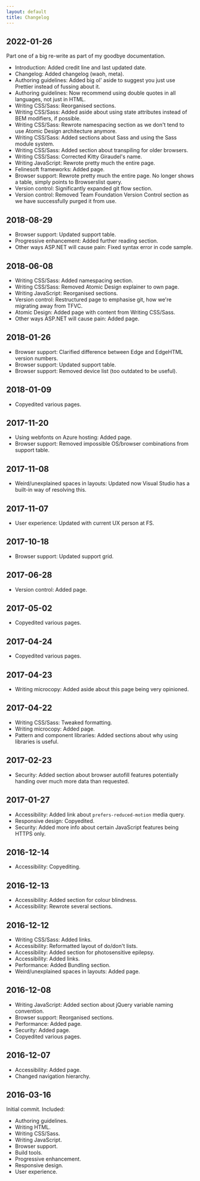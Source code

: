 ```yaml
---
layout: default
title: Changelog
---
```


## 2022-01-26

Part one of a big re-write as part of my goodbye documentation.

* Introduction: Added credit line and last updated date.
* Changelog: Added changelog (waoh, meta).
* Authoring guidelines: Added big ol' aside to suggest you just use Prettier instead of fussing about it.
* Authoring guidelines: Now recommend using double quotes in all languages, not just in HTML.
* Writing CSS/Sass: Reorganised sections.
* Writing CSS/Sass: Added aside about using state attributes instead of BEM modifiers, if possible.
* Writing CSS/Sass: Rewrote namespacing section as we don't tend to use Atomic Design architecture anymore.
* Writing CSS/Sass: Added sections about Sass and using the Sass module system.
* Writing CSS/Sass: Added section about transpiling for older browsers.
* Writing CSS/Sass: Corrected Kitty Giraudel's name.
* Writing JavaScript: Rewrote pretty much the entire page.
* Felinesoft frameworks: Added page.
* Browser support: Rewrote pretty much the entire page. No longer shows a table, simply points to Browserslist query.
* Version control: Significantly expanded git flow section.
* Version control: Removed Team Foundation Version Control section as we have successfully purged it from use.

## 2018-08-29

* Browser support: Updated support table.
* Progressive enhancement: Added further reading section.
* Other ways ASP.NET will cause pain: Fixed syntax error in code sample.

## 2018-06-08

* Writing CSS/Sass: Added namespacing section.
* Writing CSS/Sass: Removed Atomic Design explainer to own page.
* Writing JavaScript: Reorganised sections.
* Version control: Restructured page to emphasise git, how we're migrating away from TFVC.
* Atomic Design: Added page with content from Writing CSS/Sass.
* Other ways ASP.NET will cause pain: Added page.

## 2018-01-26

* Browser support: Clarified difference between Edge and EdgeHTML version numbers.
* Browser support: Updated support table.
* Browser support: Removed device list (too outdated to be useful).

## 2018-01-09

* Copyedited various pages. 

## 2017-11-20

* Using webfonts on Azure hosting: Added page.
* Browser support: Removed impossible OS/browser combinations from support table.

## 2017-11-08

* Weird/unexplained spaces in layouts: Updated now Visual Studio has a built-in way of resolving this.

## 2017-11-07

* User experience: Updated with current UX person at FS.

## 2017-10-18

* Browser support: Updated support grid.

## 2017-06-28

* Version control: Added page.

## 2017-05-02

* Copyedited various pages.

## 2017-04-24

* Copyedited various pages.

## 2017-04-23

* Writing microcopy: Added aside about this page being very opinioned.

## 2017-04-22

* Writing CSS/Sass: Tweaked formatting.
* Writing microcopy: Added page.
* Pattern and component libraries: Added sections about why using libraries is useful.

## 2017-02-23

* Security: Added section about browser autofill features potentially handing over much more data than requested.

## 2017-01-27

* Accessibility: Added link about `prefers-reduced-motion` media query.
* Responsive design: Copyedited.
* Security: Added more info about certain JavaScript features being HTTPS only.

## 2016-12-14

* Accessibility: Copyediting.

## 2016-12-13

* Accessibility: Added section for colour blindness.
* Accessibility: Rewrote several sections.

## 2016-12-12

* Writing CSS/Sass: Added links.
* Accessibility: Reformatted layout of do/don't lists.
* Accessibility: Added section for photosensitive epilepsy.
* Accessibility: Added links.
* Performance: Added Bundling section.
* Weird/unexplained spaces in layouts: Added page.

## 2016-12-08 

* Writing JavaScript: Added section about jQuery variable naming convention.
* Browser support: Reorganised sections.
* Performance: Added page.
* Security: Added page.
* Copyedited various pages.

## 2016-12-07

* Accessibility: Added page.
* Changed navigation hierarchy. 

## 2016-03-16

Initial commit. Included:

* Authoring guidelines.
* Writing HTML.
* Writing CSS/Sass.
* Writing JavaScript.
* Browser support.
* Build tools.
* Progressive enhancement.
* Responsive design.
* User experience.